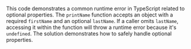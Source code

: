 This code demonstrates a common runtime error in TypeScript related to optional properties.  The `printName` function accepts an object with a required `firstName` and an optional `lastName`. If a caller omits `lastName`, accessing it within the function will throw a runtime error because it's `undefined`.  The solution demonstrates how to safely handle optional properties.